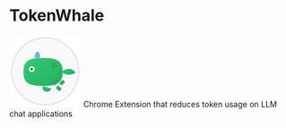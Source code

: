 # TokenWhale
![Logo](./images/whale_svg.png)
Chrome Extension that reduces token usage on LLM chat applications
